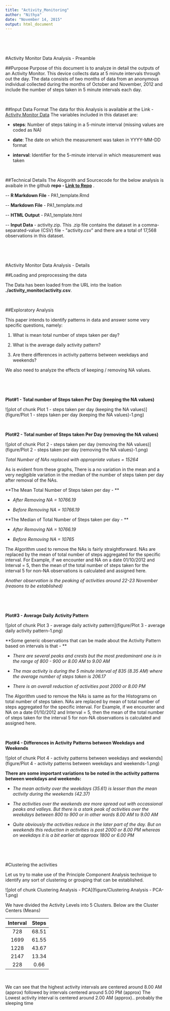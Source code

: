 ```yaml
---
title: "Activity_Monitoring"
author: "Nithya"
date: "November 14, 2015"
output: html_document
---
```

&nbsp; 

&nbsp;

#Activity Monitor Data Analysis - Preamble
&nbsp; 


##Purpose
Purpose of this document is to analyze in detail the outputs of an Activity Monitor. This device collects data at 5 minute intervals through out the day. The data consists of two months of data from an anonymous individual collected during the months of October and November, 2012 and include the number of steps taken in 5 minute intervals each day.
&nbsp; 

&nbsp; 

##Input Data Format
The data for this Analysis is available at the Link - [Activity Monitor Data][2]
The variables included in this dataset are:

 - **steps**: Number of steps taking in a 5-minute interval (missing values are coded as NA)

 - **date**: The date on which the measurement was taken in YYYY-MM-DD format

 - **interval**: Identifier for the 5-minute interval in which measurement was taken
&nbsp; 

&nbsp; 

##Technical Details
The Alogorith and Sourcecode for the below analysis is avaibale in the github **repo - [Link to Repo][1]** . 

-- **R Markdown File** - PA1_template.Rmd

-- **Markdown File** - PA1_template.md

-- **HTML Output** - PA1_template.html

-- **Input Data** - activity.zip. This .zip file contains the dataset in a comma-separated-value (CSV) file - "activity.csv" and there are a total of 17,568 observations in this dataset.
&nbsp; 

&nbsp; 

&nbsp; 






#Activity Monitor Data Analysis - Details
&nbsp; 


##Loading and preprocessing the data



The Data has been loaded from the URL into the loation **./activity_monitor/activity.csv**.

&nbsp; 


##Exploratory Analysis

This paper intends to identify patterns in data and answer some very specific questions, namely:

1. What is mean total number of steps taken per day?

2. What is the average daily activity pattern?

3. Are there differences in activity patterns between weekdays and weekends?

We also need to analyze the effects of keeping / removing NA values.

&nbsp; 

&nbsp;

**Plot#1 - Total number of Steps taken Per Day (keeping the NA values)**

![plot of chunk Plot 1 - steps taken per day (keeping the NA values)](figure/Plot 1 - steps taken per day (keeping the NA values)-1.png) 

&nbsp; 

**Plot#2 - Total number of Steps taken Per Day (removing the NA values)**

![plot of chunk Plot 2 - steps taken per day (removing the NA values)](figure/Plot 2 - steps taken per day (removing the NA values)-1.png) 
&nbsp; 

*Total Number of NAs replaced with appropriate values = 15264*
&nbsp; 

As is evident from these graphs, There is a no variation in the mean and a very negligible variation in the median of the number of steps taken per day after removal of the NAs.

**The Mean Total Number of Steps taken per day - **

- *After Removing NA = 10766.19*

- *Before Removing NA = 10766.19*


**The Median of Total Number of Steps taken per day - **

- *After Removing NA = 10766.19*

- *Before Removing NA = 10765*

The Algorithm used to remove the NAs is fairly straightforward. NAs are replaced by the mean of total number of steps aggregated for the specific interval. 
For Example, if we encounter and NA on a date 01/10/2012 and Interval = 5, then the mean of the total number of steps taken for the interval 5 for non-NA observations is calculated and assigned here.
&nbsp; 

*Another observation is the peaking of activities around 22-23 November (reasons to be established)*
&nbsp; 

&nbsp;

&nbsp;

**Plot#3 - Average Daily Activity Pattern**

![plot of chunk Plot 3 - average daily activity pattern](figure/Plot 3 - average daily activity pattern-1.png) 
&nbsp; 

**Some generic observations that can be made about the Activity Pattern based on intervals is that - **

- *There are several peaks and crests but the most predominant one is in the range of 800 - 900 or 8.00 AM to 9.00 AM*

- *The max activity is during the 5 minute interval of 835 (8.35 AM) where the average number of steps taken is 206.17*

- *There is an overall reduction of activities post 2000 or 8.00 PM*
&nbsp; 

The Algorithm used to remove the NAs is same as for the Histograms on total number of steps taken. NAs are replaced by mean of total number of steps aggregated for the specific interval. 
For Example, if we encounter and NA on a date 01/10/2012 and Interval = 5, then the mean of the total number of steps taken for the interval 5 for non-NA observations is calculated and assigned here.
&nbsp; 

&nbsp;


**Plot#4 - Differences in Activity Patterns between Weekdays and Weekends** 

![plot of chunk Plot 4 - activity patterns between weekdays and weekends](figure/Plot 4 - activity patterns between weekdays and weekends-1.png) 
&nbsp;

**There are some important variations to be noted in the activity patterns between weekdays and weekends:**

- *The mean activity over the weekdays (35.61) is lesser than the mean activity during the weekends (42.37)*

- *The activities over the weekends are more spread out with occassional peaks and valleys. But there is a stark peak of activities over the weekdays between 800 to 900 or in other words 8.00 AM to 9.00 AM*

- *Quite obviously the activities reduce in the later part of the day. But on weekends this reduction in activities is post 2000 or 8.00 PM whereas on weekdays it is a bit earlier at approax 1800 or 6.00 PM*

&nbsp; 

&nbsp; 


#Clustering the activities
&nbsp; 

Let us try to make use of the Principle Component Analysis technique to identify any sort of clustering or grouping that can be established.
&nbsp; 

![plot of chunk Clustering Analysis - PCA](figure/Clustering Analysis - PCA-1.png) 
&nbsp; 

We have divided the Activity Levels into 5 Clusters. Below are the Cluster Centers (Means)

| Interval | Steps |
|:--------:|:-----:|
|   728    | 68.51 |
|   1699   | 61.55 |
|   1228   | 43.67 |
|   2147   | 13.34 |
|   228    | 0.66  |

&nbsp; 

We can see that the highest activity intervals are centered around 8.00 AM (approx) followed by intervals centered around 5.00 PM (approx)
The Lowest activity interval is centered around 2.00 AM (approx).. probably the sleeping time

&nbsp; 

&nbsp; 


[1]: <https://github.com/nithsubr/RepData_PeerAssessment1> "Link to Repo" 
[2]: <https://d396qusza40orc.cloudfront.net/repdata%2Fdata%2Factivity.zip> "Activity Monitor Data"
